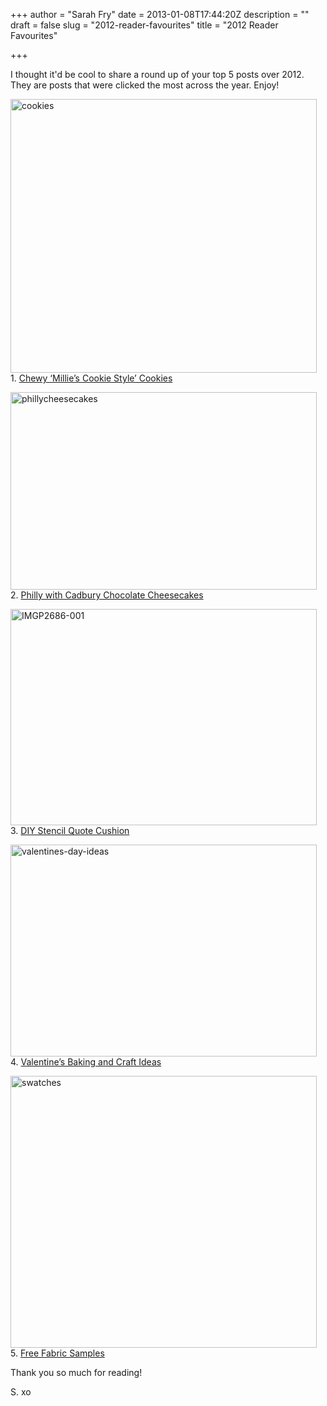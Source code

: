 +++
author = "Sarah Fry"
date = 2013-01-08T17:44:20Z
description = ""
draft = false
slug = "2012-reader-favourites"
title = "2012 Reader Favourites"

+++


I thought it'd be cool to share a round up of your top 5 posts over 2012. They are posts that were clicked the most across the year. Enjoy!

<a href="http://sweetaspi.co.uk/content/images/2013/01/cookies.jpg"><img class="alignnone size-full wp-image-1444" alt="cookies" src="http://sweetaspi.co.uk/content/images/2013/01/cookies.jpg" width="490" height="438" /></a>
1. <a href="http://sweetaspi.co.uk/2012/05/31/chewy-millies-cookie-style-cookies/" target="_blank">Chewy ‘Millie’s Cookie Style’ Cookies</a>

<a href="http://sweetaspi.co.uk/content/images/2013/01/phillycheesecakes.jpg"><img class="alignnone size-full wp-image-1445" alt="phillycheesecakes" src="http://sweetaspi.co.uk/content/images/2013/01/phillycheesecakes.jpg" width="490" height="316" /></a>
2. <a href="http://sweetaspi.co.uk/2012/03/12/philly-with-cadbury-chocolate-cheesecakes/" target="_blank">Philly with Cadbury Chocolate Cheesecakes</a>

<a href="http://sweetaspi.co.uk/content/images/2013/01/IMGP2686-001.jpg"><img class="alignnone size-full wp-image-1447" alt="IMGP2686-001" src="http://sweetaspi.co.uk/content/images/2013/01/IMGP2686-001.jpg" width="490" height="346" /></a>
3. <a href="http://sweetaspi.co.uk/2012/04/01/diy-stencil-quote-cushion/" target="_blank">DIY Stencil Quote Cushion</a>

<a href="http://sweetaspi.co.uk/content/images/2013/01/valentines-day-ideas.jpg"><img class="size-full wp-image-1451 alignnone" alt="valentines-day-ideas" src="http://sweetaspi.co.uk/content/images/2013/01/valentines-day-ideas.jpg" width="490" height="339" /></a>
4. <a href="http://sweetaspi.co.uk/2012/02/08/valentines-baking-and-craft-ideas/" target="_blank">Valentine’s Baking and Craft Ideas</a>

<a href="http://sweetaspi.co.uk/content/images/2013/01/swatches.jpg"><img class="alignnone size-full wp-image-1454" alt="swatches" src="http://sweetaspi.co.uk/content/images/2013/01/swatches.jpg" width="490" height="435" /></a>
5. <a href="http://sweetaspi.co.uk/2012/04/09/free-fabric-samples/" target="_blank">Free Fabric Samples</a>

Thank you so much for reading!

S. xo

